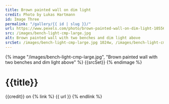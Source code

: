 ```yaml
---
title: Brown painted wall on dim light
credit: Photo by Lukas Hartmann
id: Image Three
permalink: "/gallery/{{ id | slug }}/"
url: https://www.pexels.com/photo/brown-painted-wall-on-dim-light-1055613/
src: /images/bench-light-cmp-large.jpg
alt: Brown painted wall with two benches and dim light above
srcSet: /images/bench-light-cmp-large.jpg 1024w, /images/bench-light-cmp-med.jpg 640w, /images/bench-light-cmp-small.jpg 320w
---
```


{% image "/images/bench-light-cmp-large.jpg", "Brown painted wall with two benches and dim light above" %}
{{srcSet}}
{% endimage %}

# {{title}}

{{credit}} on {% link %} {{ url }} {% endlink %}